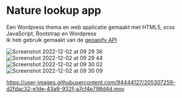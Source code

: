 # Nature lookup app
Een Wordpress thema en web applicatie gemaakt met HTML5, scss JavaScript, Bootstrap en Wordpress  
Ik heb gebruik gemaakt van de [geoapify API](https://www.geoapify.com/)


![Screenshot 2022-12-02 at 09 29 36](https://user-images.githubusercontent.com/94444127/205303908-1b60c251-96cb-4895-b9d4-564369798801.png)
![Screenshot 2022-12-02 at 09 29 44](https://user-images.githubusercontent.com/94444127/205304035-35942a88-077a-410f-82ec-f8fef5f6943e.png)
![Screenshot 2022-12-02 at 09 30 02](https://user-images.githubusercontent.com/94444127/205303915-0d80fddf-2110-489b-aebc-e9e9786626d2.png)
![Screenshot 2022-12-02 at 09 30 09](https://user-images.githubusercontent.com/94444127/205303926-aef36cd6-1225-41e2-8ae3-a8ab1e9de06d.png)


https://user-images.githubusercontent.com/94444127/205307259-d2fdac32-e1de-43a9-932f-a7cf4e798d4d.mov
